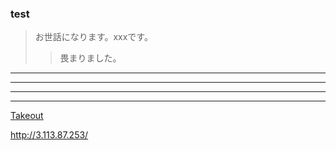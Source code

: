 ### test

> お世話になります。xxxです。
> 
> 
>> 
>> 
>> 畏まりました。

***

___

---

*    *    *

[Takeout](http://3.113.87.253/)

http://3.113.87.253/
